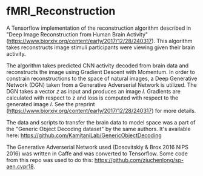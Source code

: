 # fMRI_Reconstruction

A Tensorflow implementation of the reconstruction algorithm described in "Deep Image Reconstruction from Human Brain Activity" (https://www.biorxiv.org/content/early/2017/12/28/240317). This algorithm takes reconstructs image stimuli participants were viewing given their brain activity. 

The algorithm takes predicted CNN activity decoded from brain data and reconstructs the image using Gradient Descent with Momentum. In order to constrain reconstructions to the space of natural images, a Deep Generative Network (DGN) taken from a Generative Adverserial Network is utilized. The DGN takes a vector $z$ as input and produces an image $I$. Gradients are calculated with respect to z and loss is computed with respect to the generated image $I$. See the preprint (https://www.biorxiv.org/content/early/2017/12/28/240317) for more details.

The data and scripts to transfer the brain data to model space was a part of the "Generic Object Decoding dataset" by the same authors. It's available here: https://github.com/KamitaniLab/GenericObjectDecoding

The Generative Adverserial Network used (Dosovitskiy & Brox 2016 NIPS 2016) was written in Caffe and was converted to Tensorflow. Some code from this repo was used to do this: https://github.com/zjuchenlong/sp-aen.cvpr18. 

